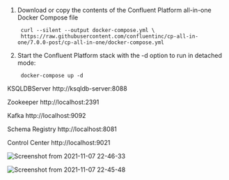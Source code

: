 1. Download or copy the contents of the Confluent Platform all-in-one Docker Compose file

        curl --silent --output docker-compose.yml \
        https://raw.githubusercontent.com/confluentinc/cp-all-in-one/7.0.0-post/cp-all-in-one/docker-compose.yml


2. Start the Confluent Platform stack with the -d option to run in detached mode:

        docker-compose up -d


KSQLDBServer http://ksqldb-server:8088 

Zookeeper  http://localhost:2391

Kafka http://localhost:9092

Schema Registry http://localhost:8081

Control Center http://localhost:9021



![Screenshot from 2021-11-07 22-46-33](https://user-images.githubusercontent.com/18550930/140658033-238279a1-b6da-458b-896d-7c77c2904368.png)


![Screenshot from 2021-11-07 22-45-48](https://user-images.githubusercontent.com/18550930/140658146-b42bb60d-cb40-404e-aca1-9f582c8b52a7.png)
